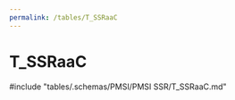 ```yaml
---
permalink: /tables/T_SSRaaC
---
```

# T_SSRaaC
<!-- SPDX-License-Identifier: MPL-2.0 -->

<!-- ATTENTION : Ne pas supprimer ou modifier la ligne ci-dessous -->
#include "tables/.schemas/PMSI/PMSI SSR/T_SSRaaC.md"
<!-- ATTENTION : Ne pas supprimer ou modifier la ligne ci-dessus -->
